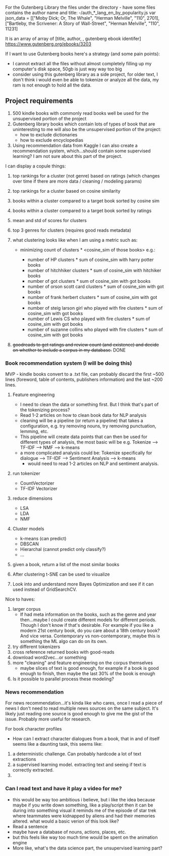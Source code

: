 For the Gutenberg Library the files under the directory - have some files contains the author name and title:
-/auth_*_lang_en_by_popularity.js
var json_data = [["Moby Dick; Or, The Whale", "Herman Melville", "110", 2701], ["Bartleby, the Scrivener: A Story of Wall-Street", "Herman Melville", "110", 11231]

It is an array of array of [title, author, <not sure>, gutenberg ebook identifer]
https://www.gutenberg.org/ebooks/3203

If I want to use Gutenberg books here's a strategy (and some pain points):
- I cannot extract all the files without almost completely filling up my computer's disk space, 50gb is just way way too big
- consider using this gutenberg library as a side project, for older text, I don't think i would even be able to tokenize or analyze all the data, my ram is not enough to hold all the data.

## Project requirements
1. 500 kindle books with commonly read books well be used for the unsupervised portion of the project
2. Gutenberg library books which contain lots of types of book that are uninteresting to me will also be the unsupervised portion of the project:
    - how to exclude dictionaries
    - how to exclude encyclopedias
3. Using recommendation data from Kaggle I can also create a recommendation system, which...should contain some supervised learning? I am not sure about this part of the project.

I can display a copule things:
1. top rankings for a cluster (not genre) based on ratings (which changes over time if there are more data / cleaning / modeling params)
2. top rankings for a cluster based on cosine similarity
3. books within a cluster compared to a target book sorted by cosine sim
4. books within a cluster compared to a target book sorted by ratings
5. mean and std of scores for clusters
6. top 3 genres for clusters (requires good reads metadata)
7. what clustering looks like when I am using a metric such as:
    - minimizing count of <series> clusters * <cosine_sim of those books> e.g.:
        - number of HP clusters * sum of cosine_sim with harry potter books
        - number of hitchhiker clusters * sum of cosine_sim with hitchiker books
        - number of got clusters * sum of cosine_sim with got books
        - number of orson scott card clusters * sum of cosine_sim with got books
        - number of frank herbert clusters * sum of cosine_sim with got books
        - number of steig larson girl who played with fire clusters * sum of cosine_sim with got books
        - number of Lewis CS who played with fire clusters * sum of cosine_sim with got books
        - number of suzanne collins who played with fire clusters * sum of cosine_sim with got books
    
8. ~~goodreads to get ratings and review count (and existence) and decide on whether to include a corpus in my database.~~ DONE

### Book recommendation system (I will be doing this)
MVP - kindle books convert to a .txt file, can probably discard the first ~500 lines (foreword, table of contents, publishers information) and the last ~200 lines.

1. Feature engineering
    - I need to clean the data or something first. But I think that's part of the tokenizing process?
    - Read 1-2 articles on how to clean book data for NLP analysis
    - cleaning will be a pipeline (or return a pipeline) that takes a configuration, e.g. try removing nouns, try removing punctuation, lemming, etc.
    - This pipeline will create data points that can then be used for different types of analysis, the most basic will be e.g. Tokenize --> TF-IDF --> NMF --> k-means
    - a more complicated analysis could be: Tokenize specifically for dialogue --> TF-IDF --> Sentiment Analysis --> k-means
        - would need to read 1-2 articles on NLP and sentiment analysis.
    

2. run tokenizer
    - CountVectorizer
    - TF-IDF Vectorizer
3. reduce dimensions
    - LSA
    - LDA
    - NMF
4. Cluster models
    - k-means (can predict)
    - DBSCAN
    - Hierarchal (cannot predict only classify?)
    - ...
5. given a book, return a list of the most similar books
6. After clustering t-SNE can be used to visualize
7. Look into and understand more Bayes Optimization and see if it can used instead of GridSearchCV.

Nice to haves:
1. larger corpus
    - If had meta information on the books, such as the genre and year then...maybe I could create different models for different periods. Though I don't know if that's desirable. For example if you like a modern 21st century book, do you care about a 18th century book? And vice versa. Contemporary vs non-contemporary, maybe this is something the ML algo can do on its own.
2. try different tokenizers
3. cross reference returned books with good-reads
4. download word2vec...or something
5. more "cleaning" and feature engineering on the corpus themselves
    - maybe slices of text is good enough, for example if a book is good enough to finish, then maybe the last 30% of the book is enough
6. Is it possible to parallel process these modeling?


### News recommendation
For news recommendation...it's kinda like who cares, once I read a piece of news I don't need to read multiple news sources on the same subject. It's likely just reading one source is good enough to give me the gist of the issue. Probably more useful for research.

For book character profiles
- How can I extract character dialogues from a book, that in and of itself seems like a daunting task, this seems like:
1. a deterministic challenge. Can probably hardcode a lot of text extractions
2. a supervised learning model. extracting text and seeing if text is correctly extracted.
3.


### Can I read text and have it play a video for me?
- this would be way too ambitious i believe, but i like the idea because maybe if you write down something, like a play/script then it can be during into something visual
it reminds me of the episode of star trek where teammates were kidnapped by aliens and had their memories altered.
what would a basic verion of this look like?
- Read a sentence
- maybe have a database of nouns, actions, places, etc.
- but this feels like way too much time would be spent on the animation engine
- More like, what's the data science part, the unsupervised learning part?

